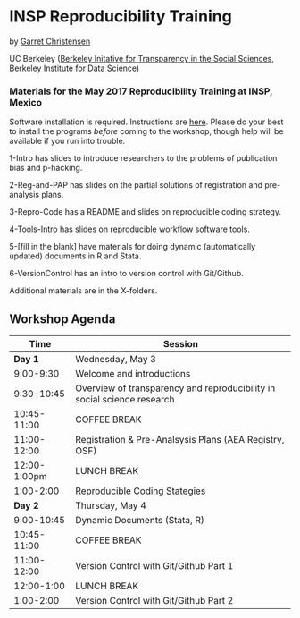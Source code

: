 # INSP Reproducibility Training
by [Garret Christensen](http://www.ocf.berkeley.edu/~garret)

UC Berkeley ([Berkeley Initative for Transparency in the Social Sciences](http://www.bitss.org), [Berkeley Institute for Data Science](http://bids.berkeley.edu))
### Materials for the May 2017 Reproducibility Training at INSP, Mexico

Software installation is required. Instructions are [here](https://github.com/BITSS/IMEBESS2017). Please do your best to install the programs *before* coming to the workshop, though help will be available if you run into trouble.

1-Intro has slides to introduce researchers to the problems of publication bias and p-hacking.

2-Reg-and-PAP has slides on the partial solutions of registration and pre-analysis plans.

3-Repro-Code has a README and slides on reproducible coding strategy.

4-Tools-Intro has slides on reproducible workflow software tools.

5-[fill in the blank] have materials for doing dynamic (automatically updated) documents in R and Stata.

6-VersionControl has an intro to version control with Git/Github.

Additional materials are in the X-folders.



Workshop Agenda
-----------

Time | Session |
------------ | ------------- |
**Day 1** | Wednesday, May 3 |
9:00-9:30 | Welcome and introductions |
9:30-10:45 |Overview of transparency and reproducibility in social science research |
10:45-11:00 | COFFEE BREAK |
11:00-12:00 | Registration & Pre-Analsysis Plans (AEA Registry, OSF) |
12:00-1:00pm | LUNCH BREAK |
1:00-2:00 | Reproducible Coding Stategies |
**Day 2** | Thursday, May 4 |
9:00-10:45 | Dynamic Documents (Stata, R)
10:45-11:00 | COFFEE BREAK |
11:00-12:00 | Version Control with Git/Github Part 1|
12:00-1:00 | LUNCH BREAK |
1:00-2:00 | Version Control with Git/Github Part 2|

